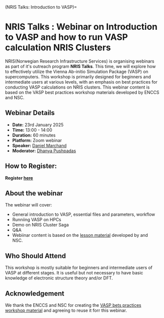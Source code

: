 (NRIS Talks: Introduction to VASP)=

# NRIS Talks : Webinar on Introduction to VASP and how to run VASP calculation NRIS Clusters

NRIS(Norwegian Research Infrastructure Services) is organising  webinars as part of it's outreach program **NRIS Talks**.
This time, we will explore how to effectively utilize the Vienna Ab-initio Simulation Package (VASP) on supercomputers. This workshop is primarily designed for beginners and intermediate users at various levels, with an emphasis on best practices for conducting VASP calculations on NRIS clusters. This webinar content is based on the VASP best practices workshop materials developed by ENCCS and NSC. 

## Webinar Details

- **Date:** 23rd January 2025
- **Time:** 13:00 - 14:00
- **Duration:** 60 minutes
- **Platform:** Zoom webinar
- **Speaker:** [Daniel Marchand](https://www.sintef.no/alle-ansatte/ansatt/daniel.marchand/)
- **Moderator:** [Dhanya Pushpadas](https://www.uib.no/en/persons/Dhanya.Pushpadas)

## How to Register:

**Register [here](https://uib.zoom.us/webinar/register/WN_SFFfpEHqQySCKTjPCQFa0w)**

##  About the webinar

The webinar will cover:

- General introduction to VASP, essential files and parameters, workflow
- Runniing VASP on HPCs
- Demo on NRIS Cluster Saga
- Q&A
- Webiinar content is based on the [lesson material](https://enccs.github.io/vasp-best-practices/) developed by and NSC.
## Who Should Attend

This workshop is mostly suitable for beginners and intermediate users of VASP at different stages. It is useful but not necessary to have basic knowledge of electronic structure theory and/or DFT.

## Acknowledgement 

We thank the ENCCS and NSC for creating the [VASP bets practices workshop material](https://enccs.github.io/vasp-best-practices/) and agreeing to reuse it forr this webinar. 


